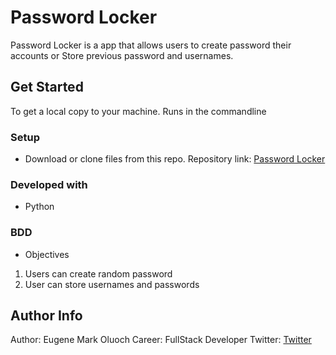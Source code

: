 # Password Locker
Password Locker is a  app that allows users to create password their accounts or Store previous password and usernames.


## Get Started
To get a local copy to your machine.
Runs in the commandline
### Setup
* Download or clone files from this repo.
Repository link: [Password Locker](https://github.com/Eugene-Oluoch/Password-Locker)
### Developed with
* Python
### BDD
* Objectives
1. Users can create random password
2. User can store usernames and passwords
## Author Info
Author: Eugene Mark Oluoch
Career: FullStack Developer
Twitter: [Twitter](https://twitter.com/crabs_ke)